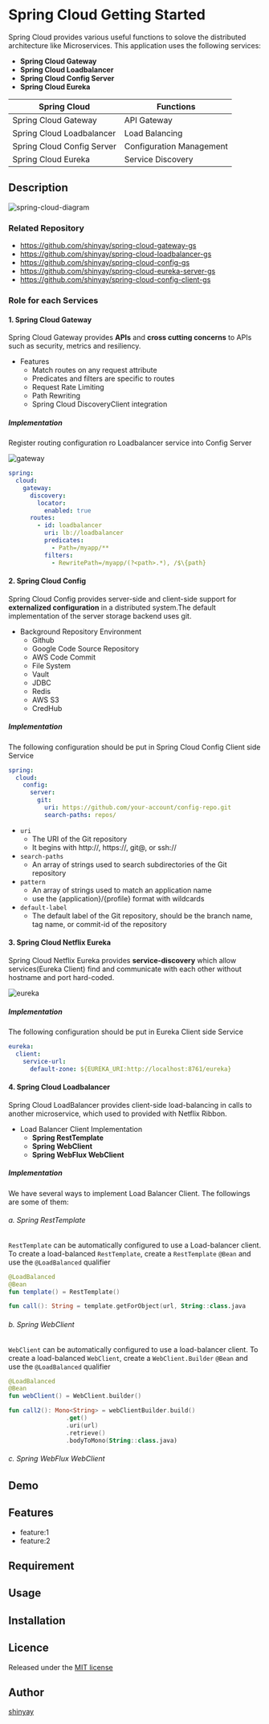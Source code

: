 # Spring Cloud Getting Started

Spring Cloud provides various useful functions to solove the distributed architecture like Microservices.
This application uses the following services:
- **Spring Cloud Gateway**
- **Spring Cloud Loadbalancer**
- **Spring Cloud Config Server**
- **Spring Cloud Eureka**

|Spring Cloud|Functions|
|------------|---------|
|Spring Cloud Gateway|API Gateway|
|Spring Cloud Loadbalancer|Load Balancing|
|Spring Cloud Config Server|Configuration Management|
|Spring Cloud Eureka|Service Discovery|


## Description

![spring-cloud-diagram](images/spring-cloud.png)

### Related Repository

- https://github.com/shinyay/spring-cloud-gateway-gs
- https://github.com/shinyay/spring-cloud-loadbalancer-gs
- https://github.com/shinyay/spring-cloud-config-gs
- https://github.com/shinyay/spring-cloud-eureka-server-gs
- https://github.com/shinyay/spring-cloud-config-client-gs

### Role for each Services
#### 1. Spring Cloud Gateway
Spring Cloud Gateway provides **APIs** and **cross cutting concerns** to APIs such as security, metrics and resiliency.

- Features
  - Match routes on any request attribute
  - Predicates and filters are specific to routes
  - Request Rate Limiting
  - Path Rewriting
  - Spring Cloud DiscoveryClient integration

##### Implementation
Register routing configuration ro Loadbalancer service into Config Server

![gateway](images/spring-cloud-gateway.png)

```yaml
spring:
  cloud:
    gateway:
      discovery:
        locator:
          enabled: true
      routes:
        - id: loadbalancer
          uri: lb://loadbalancer
          predicates:
            - Path=/myapp/**
          filters:
            - RewritePath=/myapp/(?<path>.*), /$\{path}
```

#### 2. Spring Cloud Config
Spring Cloud Config provides server-side and client-side support for **externalized configuration** in a distributed system.The default implementation of the server storage backend uses git.

- Background Repository Environment
  - Github
  - Google Code Source Repository
  - AWS Code Commit
  - File System
  - Vault
  - JDBC
  - Redis
  - AWS S3
  - CredHub

##### Implementation
The following configuration should be put in Spring Cloud Config Client side Service

```yaml
spring:
  cloud:
    config:
      server:
        git:
          uri: https://github.com/your-account/config-repo.git
          search-paths: repos/
```
- `uri`
  - The URI of the Git repository
  - It begins with http://, https://, git@, or ssh://
- `search-paths`
  - An array of strings used to search subdirectories of the Git repository
- `pattern`
  - An array of strings used to match an application name
  - use the {application}/{profile} format with wildcards
- `default-label`
  - The default label of the Git repository, should be the branch name, tag name, or commit-id of the repository


#### 3. Spring Cloud Netflix Eureka
Spring Cloud Netflix Eureka provides **service-discovery** which allow services(Eureka Client) find and communicate with each other without hostname and port hard-coded.

![eureka](images/spring-cloud-eureka.png)

##### Implementation
The following configuration should be put in Eureka Client side Service

```yaml
eureka:
  client:
    service-url:
      default-zone: ${EUREKA_URI:http://localhost:8761/eureka}
```

#### 4. Spring Cloud Loadbalancer
Spring Cloud LoadBalancer provides client-side load-balancing in calls to another microservice, which used to provided with Netflix Ribbon.

- Load Balancer Client Implementation
  - **Spring RestTemplate**
  - **Spring WebClient**
  - **Spring WebFlux WebClient**

##### Implementation
We have several ways to implement Load Balancer Client.
The followings are some of them:

###### a. Spring RestTemplate
`RestTemplate` can be automatically configured to use a Load-balancer client.
To create a load-balanced `RestTemplate`, create a `RestTemplate` `@Bean` and use the `@LoadBalanced` qualifier

```kotlin
@LoadBalanced
@Bean
fun template() = RestTemplate()
```

```kotlin
fun call(): String = template.getForObject(url, String::class.java
```

###### b. Spring WebClient
`WebClient` can be automatically configured to use a load-balancer client.
To create a load-balanced `WebClient`, create a `WebClient.Builder` `@Bean` and use the `@LoadBalanced` qualifier

```kotlin
@LoadBalanced
@Bean
fun webClient() = WebClient.builder()
```

```kotlin
fun call2(): Mono<String> = webClientBuilder.build()
                .get()
                .uri(url)
                .retrieve()
                .bodyToMono(String::class.java)
```

###### c. Spring WebFlux WebClient

## Demo

## Features

- feature:1
- feature:2

## Requirement

## Usage

## Installation

## Licence

Released under the [MIT license](https://gist.githubusercontent.com/shinyay/56e54ee4c0e22db8211e05e70a63247e/raw/34c6fdd50d54aa8e23560c296424aeb61599aa71/LICENSE)

## Author

[shinyay](https://github.com/shinyay)
